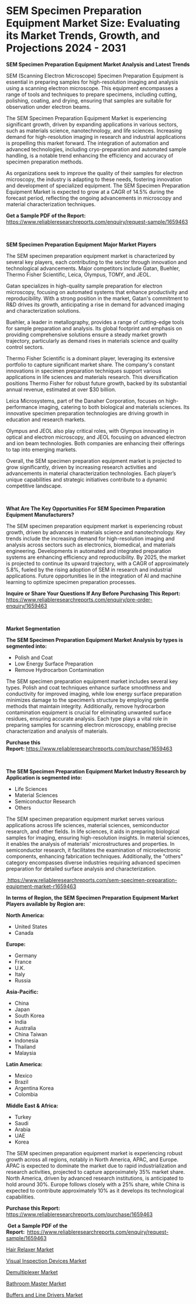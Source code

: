 <p><h1>SEM Specimen Preparation Equipment Market Size: Evaluating its Market Trends, Growth, and Projections 2024 - 2031</h1></p><p><strong>SEM Specimen Preparation Equipment Market Analysis and Latest Trends</strong></p>
<p><p>SEM (Scanning Electron Microscope) Specimen Preparation Equipment is essential in preparing samples for high-resolution imaging and analysis using a scanning electron microscope. This equipment encompasses a range of tools and techniques to prepare specimens, including cutting, polishing, coating, and drying, ensuring that samples are suitable for observation under electron beams. </p><p>The SEM Specimen Preparation Equipment Market is experiencing significant growth, driven by expanding applications in various sectors, such as materials science, nanotechnology, and life sciences. Increasing demand for high-resolution imaging in research and industrial applications is propelling this market forward. The integration of automation and advanced technologies, including cryo-preparation and automated sample handling, is a notable trend enhancing the efficiency and accuracy of specimen preparation methods. </p><p>As organizations seek to improve the quality of their samples for electron microscopy, the industry is adapting to these needs, fostering innovation and development of specialized equipment. The SEM Specimen Preparation Equipment Market is expected to grow at a CAGR of 14.5% during the forecast period, reflecting the ongoing advancements in microscopy and material characterization techniques.</p></p>
<p><strong>Get a Sample PDF of the Report:&nbsp;</strong> <a href="https://www.reliableresearchreports.com/enquiry/request-sample/1659463?utm_campaign=28&utm_medium=2&utm_source=Github&utm_content=ia&utm_term=28092024&utm_id=sem-specimen-preparation-equipment">https://www.reliableresearchreports.com/enquiry/request-sample/1659463</a></p>
<p>&nbsp;</p>
<p><strong>SEM Specimen Preparation Equipment Major Market Players</strong></p>
<p><p>The SEM specimen preparation equipment market is characterized by several key players, each contributing to the sector through innovation and technological advancements. Major competitors include Gatan, Buehler, Thermo Fisher Scientific, Leica, Olympus, TOMY, and JEOL.</p><p>Gatan specializes in high-quality sample preparation for electron microscopy, focusing on automated systems that enhance productivity and reproducibility. With a strong position in the market, Gatan's commitment to R&D drives its growth, anticipating a rise in demand for advanced imaging and characterization solutions.</p><p>Buehler, a leader in metallography, provides a range of cutting-edge tools for sample preparation and analysis. Its global footprint and emphasis on providing comprehensive solutions ensure a steady market growth trajectory, particularly as demand rises in materials science and quality control sectors.</p><p>Thermo Fisher Scientific is a dominant player, leveraging its extensive portfolio to capture significant market share. The company's constant innovations in specimen preparation techniques support various applications in life sciences and materials research. This diversification positions Thermo Fisher for robust future growth, backed by its substantial annual revenue, estimated at over $30 billion.</p><p>Leica Microsystems, part of the Danaher Corporation, focuses on high-performance imaging, catering to both biological and materials sciences. Its innovative specimen preparation technologies are driving growth in education and research markets.</p><p>Olympus and JEOL also play critical roles, with Olympus innovating in optical and electron microscopy, and JEOL focusing on advanced electron and ion beam technologies. Both companies are enhancing their offerings to tap into emerging markets.</p><p>Overall, the SEM specimen preparation equipment market is projected to grow significantly, driven by increasing research activities and advancements in material characterization technologies. Each player’s unique capabilities and strategic initiatives contribute to a dynamic competitive landscape.</p></p>
<p>&nbsp;</p>
<p><strong>What Are The Key Opportunities For SEM Specimen Preparation Equipment Manufacturers?</strong></p>
<p><p>The SEM specimen preparation equipment market is experiencing robust growth, driven by advances in materials science and nanotechnology. Key trends include the increasing demand for high-resolution imaging and analysis across sectors such as electronics, biomedical, and materials engineering. Developments in automated and integrated preparation systems are enhancing efficiency and reproducibility. By 2025, the market is projected to continue its upward trajectory, with a CAGR of approximately 5.8%, fueled by the rising adoption of SEM in research and industrial applications. Future opportunities lie in the integration of AI and machine learning to optimize specimen preparation processes.</p></p>
<p><strong>Inquire or Share Your Questions If Any Before Purchasing This Report:</strong> <a href="https://www.reliableresearchreports.com/enquiry/pre-order-enquiry/1659463?utm_campaign=28&utm_medium=2&utm_source=Github&utm_content=ia&utm_term=28092024&utm_id=sem-specimen-preparation-equipment">https://www.reliableresearchreports.com/enquiry/pre-order-enquiry/1659463</a></p>
<p>&nbsp;</p>
<p><strong>Market Segmentation</strong></p>
<p><strong>The SEM Specimen Preparation Equipment Market Analysis by types is segmented into:</strong></p>
<p><ul><li>Polish and Coat</li><li>Low Energy Surface Preparation</li><li>Remove Hydrocarbon Contamination</li></ul></p>
<p><p>The SEM specimen preparation equipment market includes several key types. Polish and coat techniques enhance surface smoothness and conductivity for improved imaging, while low energy surface preparation minimizes damage to the specimen’s structure by employing gentle methods that maintain integrity. Additionally, remove hydrocarbon contamination equipment is crucial for eliminating unwanted surface residues, ensuring accurate analysis. Each type plays a vital role in preparing samples for scanning electron microscopy, enabling precise characterization and analysis of materials.</p></p>
<p><strong>Purchase this Report:&nbsp;</strong><a href="https://www.reliableresearchreports.com/purchase/1659463?utm_campaign=28&utm_medium=2&utm_source=Github&utm_content=ia&utm_term=28092024&utm_id=sem-specimen-preparation-equipment">https://www.reliableresearchreports.com/purchase/1659463</a></p>
<p>&nbsp;</p>
<p><strong>The SEM Specimen Preparation Equipment Market Industry Research by Application is segmented into:</strong></p>
<p><ul><li>Life Sciences</li><li>Material Sciences</li><li>Semiconductor Research</li><li>Others</li></ul></p>
<p><p>The SEM specimen preparation equipment market serves various applications across life sciences, material sciences, semiconductor research, and other fields. In life sciences, it aids in preparing biological samples for imaging, ensuring high-resolution insights. In material sciences, it enables the analysis of materials' microstructures and properties. In semiconductor research, it facilitates the examination of microelectronic components, enhancing fabrication techniques. Additionally, the "others" category encompasses diverse industries requiring advanced specimen preparation for detailed surface analysis and characterization.</p></p>
<p><a href="https://www.reliableresearchreports.com/sem-specimen-preparation-equipment-market-r1659463?utm_campaign=28&utm_medium=2&utm_source=Github&utm_content=ia&utm_term=28092024&utm_id=sem-specimen-preparation-equipment">&nbsp;https://www.reliableresearchreports.com/sem-specimen-preparation-equipment-market-r1659463</a></p>
<p><strong>In terms of Region, the SEM Specimen Preparation Equipment Market Players available by Region are:</strong></p>
<p>
    <p> <strong> North America: </strong>
        <ul>
            <li>United States</li>
            <li>Canada</li>
        </ul>
        </p> 
    <p> <strong> Europe: </strong>
        <ul>
            <li>Germany</li>
            <li>France</li>
            <li>U.K.</li>
            <li>Italy</li>
            <li>Russia</li>
        </ul>
        </p> 
    <p> <strong> Asia-Pacific: </strong>
        <ul>
            <li>China</li>
            <li>Japan</li>
            <li>South Korea</li>
            <li>India</li>
            <li>Australia</li>
            <li>China Taiwan</li>
            <li>Indonesia</li>
            <li>Thailand</li>
            <li>Malaysia</li>
        </ul>
        </p> 
    <p> <strong> Latin America: </strong>
        <ul>
            <li>Mexico</li>
            <li>Brazil</li>
            <li>Argentina Korea</li>
            <li>Colombia</li>
        </ul>
        </p> 
    <p> <strong> Middle East & Africa: </strong>
        <ul>
            <li>Turkey</li>
            <li>Saudi</li>
            <li>Arabia</li>
            <li>UAE</li>
            <li>Korea</li>
        </ul>
    </p>
    </p>
<p><p>The SEM specimen preparation equipment market is experiencing robust growth across all regions, notably in North America, APAC, and Europe. APAC is expected to dominate the market due to rapid industrialization and research activities, projected to capture approximately 35% market share. North America, driven by advanced research institutions, is anticipated to hold around 30%. Europe follows closely with a 25% share, while China is expected to contribute approximately 10% as it develops its technological capabilities.</p></p>
<p><strong>Purchase this Report: </strong><a href="https://www.reliableresearchreports.com/purchase/1659463?utm_campaign=28&utm_medium=2&utm_source=Github&utm_content=ia&utm_term=28092024&utm_id=sem-specimen-preparation-equipment">https://www.reliableresearchreports.com/purchase/1659463</a></p>
<p>&nbsp;<strong>Get a Sample PDF of the Report:&nbsp;&nbsp;</strong><a href="https://www.reliableresearchreports.com/enquiry/request-sample/1659463?utm_campaign=28&utm_medium=2&utm_source=Github&utm_content=ia&utm_term=28092024&utm_id=sem-specimen-preparation-equipment">https://www.reliableresearchreports.com/enquiry/request-sample/1659463</a></p>
<p><strong></strong></p>
<p><p><a href="https://www.linkedin.com/pulse/how-regions-adapting-hair-relaxer-market-global-trends-overview-unwdc?utm_campaign=28&utm_medium=2&utm_source=Github&utm_content=ia&utm_term=28092024&utm_id=sem-specimen-preparation-equipment">Hair Relaxer Market</a></p><p><a href="https://github.com/SanjidaMahmud81/Market-Research-Report-List-1/blob/main/visual-inspection-devices-market.md?utm_campaign=28&utm_medium=2&utm_source=Github&utm_content=ia&utm_term=28092024&utm_id=sem-specimen-preparation-equipment">Visual Inspection Devices Market</a></p><p><a href="https://issuu.com/reportprime-2/docs/demultiplexer-market-size-2030.pptx_8ce451b6f43688?utm_campaign=28&utm_medium=2&utm_source=Github&utm_content=ia&utm_term=28092024&utm_id=sem-specimen-preparation-equipment">Demultiplexer Market</a></p><p><a href="https://www.linkedin.com/pulse/bathroom-master-market-insights-product-type-application-qozne?utm_campaign=28&utm_medium=2&utm_source=Github&utm_content=ia&utm_term=28092024&utm_id=sem-specimen-preparation-equipment">Bathroom Master Market</a></p><p><a href="https://issuu.com/reportprime-2/docs/buffers-and-line-drivers-market-siz_b5037417e0818d?utm_campaign=28&utm_medium=2&utm_source=Github&utm_content=ia&utm_term=28092024&utm_id=sem-specimen-preparation-equipment">Buffers and Line Drivers Market</a></p></p>